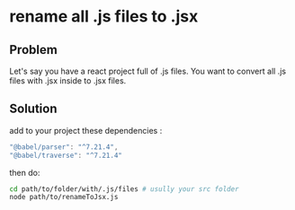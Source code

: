 # rename all .js files to .jsx

## Problem

Let's say you have a react project full of .js files.
You want to convert all .js files with .jsx inside to .jsx files.

## Solution
add to your project these dependencies :

```javascript
"@babel/parser": "^7.21.4",
"@babel/traverse": "^7.21.4"
```

then do:

```bash
cd path/to/folder/with/.js/files # usully your src folder
node path/to/renameToJsx.js
```
